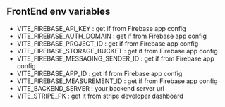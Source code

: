 ## FrontEnd env variables

- VITE_FIREBASE_API_KEY : get if from Firebase app config
- VITE_FIREBASE_AUTH_DOMAIN : get if from Firebase app config
- VITE_FIREBASE_PROJECT_ID : get if from Firebase app config
- VITE_FIREBASE_STORAGE_BUCKET : get if from Firebase app config
- VITE_FIREBASE_MESSAGING_SENDER_ID : get if from Firebase app config
- VITE_FIREBASE_APP_ID : get if from Firebase app config
- VITE_FIREBASE_MEASUREMENT_ID : get if from Firebase app config
- VITE_BACKEND_SERVER : your backend server url
- VITE_STRIPE_PK : get it from stripe developer dashboard
